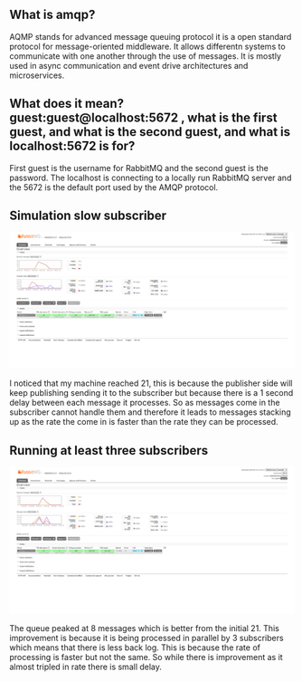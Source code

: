 ## What is amqp?

AQMP stands for advanced message queuing protocol it is a open standard protocol for message-oriented middleware. It allows differentn systems to communicate with one another through the use of messages. It is mostly used in async communication and event drive architectures and microservices.

## What does it mean? guest:guest@localhost:5672 , what is the first guest, and what is the second guest, and what is localhost:5672 is for? 

First guest is the username for RabbitMQ and the second guest is the password. The localhost is connecting to a locally run RabbitMQ server and the 5672 is the default port used by the AMQP protocol.

## Simulation slow subscriber

![Slow Subscriber](Slowsub.png)

I noticed that my machine reached 21, this is because the publisher side will keep publishing sending it to the subscriber but because there is a 1 second delay between each message it processes. So as messages come in the subscriber cannot handle them and therefore it leads to messages stacking up as the rate the come in is faster than the rate they can be processed.

## Running at least three subscribers

![Three Subscribers](Threesubs.png)

The queue peaked at 8 messages which is better from the initial 21. This improvement is because it is being processed in parallel by 3 subscribers which means that there is less back log. This is because the rate of processing is faster but not the same. So while there is improvement as it almost tripled in rate there is small delay.